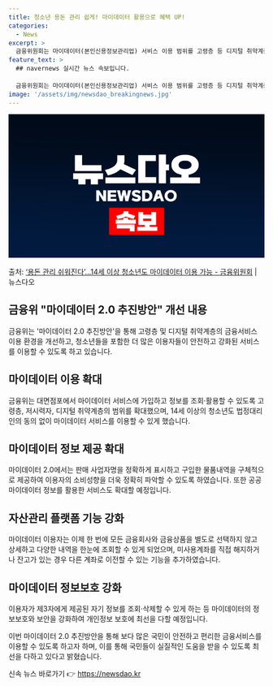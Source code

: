 ```yaml
---
title: 청소년 용돈 관리 쉽게! 마이데이터 활용으로 혜택 UP!
categories:
  - News
excerpt: >
  금융위원회는 마이데이터(본인신용정보관리업) 서비스 이용 범위를 고령층 등 디지털 취약계층과 14세 이상 청소…
feature_text: >
  ## navernews 실시간 뉴스 속보입니다.

  금융위원회는 마이데이터(본인신용정보관리업) 서비스 이용 범위를 고령층 등 디지털 취약계층과 14세 이상 청소…
image: '/assets/img/newsdao_breakingnews.jpg'
---
```


![뉴스다오 속보](/assets/img/newsdao_breakingnews.jpg)

<p>출처: <a href="https://newsdao.kr/3516" rel="dofollow">‘용돈 관리 쉬워진다’…14세 이상 청소년도 마이데이터 이용 가능 - 금융위원회</a> | 뉴스다오</p>

<h2 data-ke-size="size26">금융위 "마이데이터 2.0 추진방안" 개선 내용</h2>
금융위는 '마이데이터 2.0 추진방안'을 통해 고령층 및 디지털 취약계층의 금융서비스 이용 환경을 개선하고, 청소년들을 포함한 더 많은 이용자들이 안전하고 강화된 서비스를 이용할 수 있도록 하고 있습니다.

<h2 data-ke-size="size24">마이데이터 이용 확대</h2>
<p data-ke-size="size16">금융위는 대면점포에서 마이데이터 서비스에 가입하고 정보를 조회·활용할 수 있도록 고령층, 저시력자, 디지털 취약계층의 범위를 확대했으며, 14세 이상의 청소년도 법정대리인의 동의 없이 마이데이터 서비스를 이용할 수 있게 했습니다.</p>

<h2 data-ke-size="size24">마이데이터 정보 제공 확대</h2>
<p data-ke-size="size16">마이데이터 2.0에서는 판매 사업자명을 정확하게 표시하고 구입한 물품내역을 구체적으로 제공하여 이용자의 소비성향을 더욱 정확히 파악할 수 있도록 하였습니다. 또한 공공마이데이터 정보를 활용한 서비스도 확대할 예정입니다.</p>

<h2 data-ke-size="size24">자산관리 플랫폼 기능 강화</h2>
<p data-ke-size="size16">마이데이터 이용자는 이제 한 번에 모든 금융회사와 금융상품을 별도로 선택하지 않고 상세하고 다양한 내역을 한눈에 조회할 수 있게 되었으며, 미사용계좌를 직접 해지하거나 잔고가 있는 경우 다른 계좌로 이전할 수 있는 기능을 추가하였습니다.</p>

<h2 data-ke-size="size24">마이데이터 정보보호 강화</h2>
<p data-ke-size="size16">이용자가 제3자에게 제공된 자기 정보를 조회·삭제할 수 있게 하는 등 마이데이터의 정보보호와 보안을 강화하여 개인정보 보호에 최선을 다할 예정입니다.</p>

이번 마이데이터 2.0 추진방안을 통해 보다 많은 국민이 안전하고 편리한 금융서비스를 이용할 수 있도록 하고자 하며, 이를 통해 국민들이 실질적인 도움을 받을 수 있도록 최선을 다하고 있다고 밝혔습니다. 

신속 뉴스 바로가기 👉 <a href="https://newsdao.kr" rel="dofollow">https://newsdao.kr</a>


